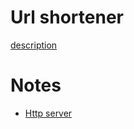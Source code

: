 # Url shortener
[description](https://gophercises.com/exercises/urlshort)

# Notes

- [Http server](https://golang.org/pkg/net/http/)
